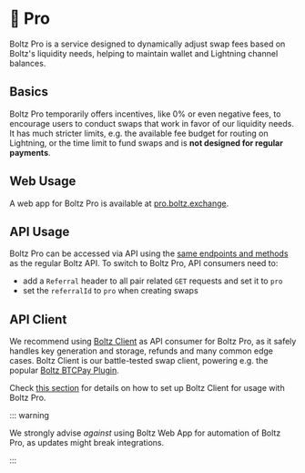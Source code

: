 # 🏅 Pro

Boltz Pro is a service designed to dynamically adjust swap fees based on Boltz's
liquidity needs, helping to maintain wallet and Lightning channel balances.

## Basics

Boltz Pro temporarily offers incentives, like 0% or even negative fees, to
encourage users to conduct swaps that work in favor of our liquidity needs. It
has much stricter limits, e.g. the available fee budget for routing on
Lightning, or the time limit to fund swaps and is **not designed for regular
payments**.

## Web Usage

A web app for Boltz Pro is available at
[pro.boltz.exchange](https://pro.boltz.exchange/).

## API Usage

Boltz Pro can be accessed via API using the
[same endpoints and methods](api-v2.md) as the regular Boltz API. To switch to
Boltz Pro, API consumers need to:

- add a `Referral` header to all pair related `GET` requests and set it to `pro`
- set the `referralId` to `pro` when creating swaps

## API Client

We recommend using [Boltz Client](https://github.com/BoltzExchange/boltz-client)
as API consumer for Boltz Pro, as it safely handles key generation and storage,
refunds and many common edge cases. Boltz Client is our battle-tested swap
client, powering e.g. the popular
[Boltz BTCPay Plugin](https://github.com/BoltzExchange/boltz-btcpay-plugin).

Check [this section](https://docs.boltz.exchange/boltz-client/boltz-pro) for
details on how to set up Boltz Client for usage with Boltz Pro.

::: warning

We strongly advise _against_ using Boltz Web App for automation of Boltz Pro, as
updates might break integrations.

:::
